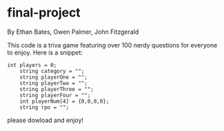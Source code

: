 # final-project
By Ethan Bates, Owen Palmer, John Fitzgerald

This code is a triva game featuring over 100 nerdy questions for everyone to enjoy. Here is a snippet:
```
int players = 0;
	string category = "";
	string playerOne = "";
	string playerTwo = "";
	string playerThree = "";
	string playerFour = "";
	int playerNum[4] = {0,0,0,0};
	string rpo = "";
  ```
  please dowload and enjoy!
